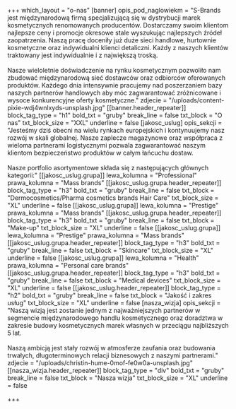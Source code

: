 +++
which_layout = "o-nas"
[banner]
opis_pod_naglowiekm = "S-Brands jest międzynarodową firmą specjalizującą się w dystrybucji marek kosmetycznych renomowanych producentów. Dostarczamy swoim klientom najlepsze ceny i promocje okresowe stale wyszukując najlepszych źródeł zaopatrzenia. Naszą pracę doceniły już duże sieci handlowe, hurtownie kosmetyczne oraz indywidualni klienci detaliczni. Każdy z naszych klientów traktowany jest indywidualnie i z największą troską. <br><br>Nasze wieloletnie doświadczenie na rynku kosmetycznym pozwoliło nam zbudować międzynarodową sieć dostawców oraz odbiorców oferowanych produktów. Każdego dnia intensywnie pracujemy nad poszerzaniem bazy naszych partnerów handlowych aby móc zagwarantować zróżnicowane i wysoce konkurencyjne oferty kosmetyczne."
zdjecie = "/uploads/content-pixie-wdj4wnlxyds-unsplash.jpg"
[[banner.header_repeater]]
block_tag_type = "h1"
bold_txt = "gruby"
break_line = false
txt_block = "O nas"
txt_block_size = "XXL"
underline = false
[jakosc_uslug]
opis_sekcji = "Jesteśmy dziś obecni na wielu rynkach europejskich i kontynuujemy nasz rozwój w skali globalnej. Nasze zaplecze magazynowe oraz współpraca z wieloma partnerami logistycznymi pozwala zagwarantować naszym klientom bezpieczeństwo produktów w całym łańcuchu dostaw. <br><br>Nasze portfolio asortymentowe składa się z następujących głównych kategorii:"
[[jakosc_uslug.grupa]]
lewa_kolumna = "Professional"
prawa_kolumna = "Mass brands"
[[jakosc_uslug.grupa.header_repeater]]
block_tag_type = "h3"
bold_txt = "gruby"
break_line = false
txt_block = "Dermocosmetics/Pharma cosmetics brands Hair Care"
txt_block_size = "XL"
underline = false
[[jakosc_uslug.grupa]]
lewa_kolumna = "Prestige"
prawa_kolumna = "Mass brands"
[[jakosc_uslug.grupa.header_repeater]]
block_tag_type = "h3"
bold_txt = "gruby"
break_line = false
txt_block = "Make-up"
txt_block_size = "XL"
underline = false
[[jakosc_uslug.grupa]]
lewa_kolumna = "Prestige"
prawa_kolumna = "Mass brands"
[[jakosc_uslug.grupa.header_repeater]]
block_tag_type = "h3"
bold_txt = "gruby"
break_line = false
txt_block = "Skincare"
txt_block_size = "XL"
underline = false
[[jakosc_uslug.grupa]]
lewa_kolumna = "Health"
prawa_kolumna = "Personal care brands"
[[jakosc_uslug.grupa.header_repeater]]
block_tag_type = "h3"
bold_txt = "gruby"
break_line = false
txt_block = "Medical devices"
txt_block_size = "XL"
underline = false
[[jakosc_uslug.header_repeater]]
block_tag_type = "h2"
bold_txt = "gruby"
break_line = false
txt_block = "Jakość i zakres usług"
txt_block_size = "XL"
underline = false
[nasza_wizja]
opis_sekcji = "Naszą wizją jest zostanie jednym z najważniejszych partnerów w segmencie międzynarodowego handlu kosmetycznego oraz doradztwa w zakresie budowy kosmetycznych marek własnych w przeciągu najbliższych 5 lat. <br><br>Naszą ambicją jest stały rozwój w atmosferze zaufania oraz budowania trwałych, długoterminowych relacji biznesowych z naszymi partnerami."
zdjecie = "/uploads/christin-hume-0mof-fe0w0a-unsplash.jpg"
[[nasza_wizja.header_repeater]]
block_tag_type = "div"
bold_txt = "gruby"
break_line = false
txt_block = "Nasza wizja"
txt_block_size = "XL"
underline = false

+++
